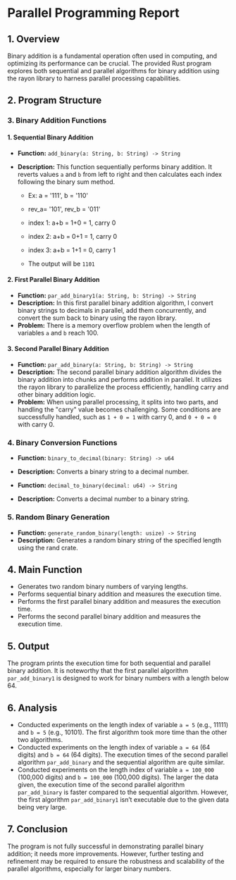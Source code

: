 # Parallel Programming Report

## 1. Overview

Binary addition is a fundamental operation often used in computing, and optimizing its performance can be crucial. The provided Rust program explores both sequential and parallel algorithms for binary addition using the rayon library to harness parallel processing capabilities.

## 2. Program Structure

### 3. Binary Addition Functions

#### 1. Sequential Binary Addition

- **Function:** `add_binary(a: String, b: String) -> String`
- **Description:** This function sequentially performs binary addition. It reverts values `a` and `b` from left to right and then calculates each index following the binary sum method.

  - Ex: a = '111', b = '110'
  - rev_a= '101', rev_b = '011'
  - index 1: a+b = 1+0 = 1, carry 0
  - index 2: a+b = 0+1 = 1, carry 0
  - index 3: a+b = 1+1 = 0, carry 1

  - The output will be `1101`

#### 2. First Parallel Binary Addition

- **Function:** `par_add_binary1(a: String, b: String) -> String`
- **Description:** In this first parallel binary addition algorithm, I convert binary strings to decimals in parallel, add them concurrently, and convert the sum back to binary using the rayon library.
- **Problem:** There is a memory overflow problem when the length of variables `a` and `b` reach 100.

#### 3. Second Parallel Binary Addition

- **Function:** `par_add_binary(a: String, b: String) -> String`
- **Description:** The second parallel binary addition algorithm divides the binary addition into chunks and performs addition in parallel. It utilizes the rayon library to parallelize the process efficiently, handling carry and other binary addition logic.
- **Problem:** When using parallel processing, it splits into two parts, and handling the "carry" value becomes challenging. Some conditions are successfully handled, such as `1 + 0 = 1` with carry 0, and `0 + 0 = 0` with carry 0.

### 4. Binary Conversion Functions

- **Function:** `binary_to_decimal(binary: String) -> u64`
- **Description:** Converts a binary string to a decimal number.

- **Function:** `decimal_to_binary(decimal: u64) -> String`
- **Description:** Converts a decimal number to a binary string.

### 5. Random Binary Generation

- **Function:** `generate_random_binary(length: usize) -> String`
- **Description:** Generates a random binary string of the specified length using the rand crate.

## 4. Main Function

- Generates two random binary numbers of varying lengths.
- Performs sequential binary addition and measures the execution time.
- Performs the first parallel binary addition and measures the execution time.
- Performs the second parallel binary addition and measures the execution time.

## 5. Output

The program prints the execution time for both sequential and parallel binary addition. It is noteworthy that the first parallel algorithm `par_add_binary1` is designed to work for binary numbers with a length below 64.

## 6. Analysis

- Conducted experiments on the length index of variable `a = 5` (e.g., 11111) and `b = 5` (e.g., 10101). The first algorithm took more time than the other two algorithms.
- Conducted experiments on the length index of variable `a = 64` (64 digits) and `b = 64` (64 digits). The execution times of the second parallel algorithm `par_add_binary` and the sequential algorithm are quite similar.
- Conducted experiments on the length index of variable `a = 100_000` (100,000 digits) and `b = 100_000` (100,000 digits). The larger the data given, the execution time of the second parallel algorithm `par_add_binary` is faster compared to the sequential algorithm. However, the first algorithm `par_add_binary1` isn’t executable due to the given data being very large.

## 7. Conclusion

The program is not fully successful in demonstrating parallel binary addition; it needs more improvements. However, further testing and refinement may be required to ensure the robustness and scalability of the parallel algorithms, especially for larger binary numbers.
